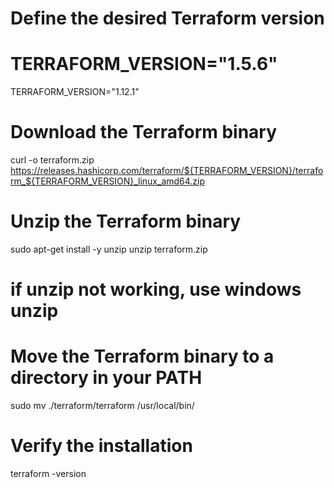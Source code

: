 # Define the desired Terraform version
# TERRAFORM_VERSION="1.5.6"
TERRAFORM_VERSION="1.12.1"

# Download the Terraform binary
curl -o terraform.zip https://releases.hashicorp.com/terraform/${TERRAFORM_VERSION}/terraform_${TERRAFORM_VERSION}_linux_amd64.zip

# Unzip the Terraform binary
sudo apt-get install -y unzip
unzip terraform.zip

# if unzip not working, use windows unzip

# Move the Terraform binary to a directory in your PATH
sudo mv ./terraform/terraform /usr/local/bin/

# Verify the installation
terraform -version